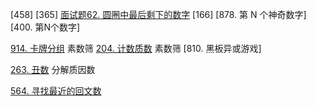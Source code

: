 [458]
[365]
[面试题62. 圆圈中最后剩下的数字](https://leetcode-cn.com/problems/yuan-quan-zhong-zui-hou-sheng-xia-de-shu-zi-lcof/)
[166]
[878. 第 N 个神奇数字]
[400. 第N个数字]

[914. 卡牌分组](https://leetcode-cn.com/problems/x-of-a-kind-in-a-deck-of-cards/) 素数筛
[204. 计数质数](https://leetcode-cn.com/problems/count-primes/) 素数筛
[810. 黑板异或游戏]

[263. 丑数](https://leetcode-cn.com/problems/ugly-number/)  分解质因数

[564. 寻找最近的回文数](https://leetcode-cn.com/problems/find-the-closest-palindrome/)
